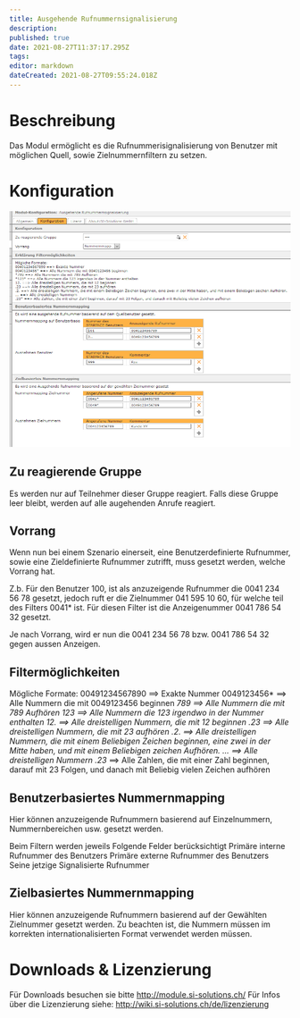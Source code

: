 ```yaml
---
title: Ausgehende Rufnummernsignalisierung
description: 
published: true
date: 2021-08-27T11:37:17.295Z
tags: 
editor: markdown
dateCreated: 2021-08-27T09:55:24.018Z
---
```


# Beschreibung
Das Modul ermöglicht es die Rufnummerisignalisierung von Benutzer mit möglichen Quell, sowie Zielnummernfiltern zu setzen.


# Konfiguration

![1.PNG](/uploads/zielabhaengige-rufnummernsignalisierung/1.PNG)

## Zu reagierende Gruppe
Es werden nur auf Teilnehmer dieser Gruppe reagiert.
Falls diese Gruppe leer bleibt, werden auf alle augehenden Anrufe reagiert.

## Vorrang
Wenn nun bei einem Szenario einerseit, eine Benutzerdefinierte Rufnummer, sowie eine Zieldefinierte Rufnummer zutrifft, muss gesetzt werden, welche Vorrang hat.

Z.b.
Für den Benutzer 100, ist als anzuzeigende Rufnummer die 0041 234 56 78 gesetzt, jedoch ruft er die Zielnummer 041 595 10 60, für welche teil des Filters 0041* ist. Für diesen Filter ist die Anzeigenummer 0041 786 54 32 gesetzt.

Je nach Vorrang, wird er nun die 0041 234 56 78 bzw. 0041 786 54 32 gegen aussen Anzeigen.

## Filtermöglichkeiten
Mögliche Formate:
00491234567890 ==> Exakte Nummer
0049123456* ==> Alle Nummern die mit 0049123456 beginnen
*789 ==> Alle Nummern die mit 789 Aufhören
*123* ==> Alle Nummern die 123 irgendwo in der Nummer enthalten
12. ==> Alle dreistelligen Nummern, die mit 12 beginnen
.23 ==> Alle dreistelligen Nummern, die mit 23 aufhören
.2. ==> Alle dreistelligen Nummern, die mit einem Beliebigen Zeichen beginnen, eine zwei in der Mitte haben, und mit einem Beliebigen zeichen Aufhören.
... ==> Alle dreistelligen Nummern
.23* ==> Alle Zahlen, die mit einer Zahl beginnen, darauf mit 23 Folgen, und danach mit Beliebig vielen Zeichen aufhören 

## Benutzerbasiertes Nummernmapping
Hier können anzuzeigende Rufnummern basierend auf Einzelnummern, Nummernbereichen usw. gesetzt werden.

Beim Filtern werden jeweils Folgende Felder berücksichtigt
Primäre interne Rufnummer des Benutzers
Primäre externe Rufnummer des Benutzers
Seine jetzige Signalisierte Rufnummer

## Zielbasiertes Nummernmapping
Hier können anzuzeigende Rufnummern basierend auf der Gewählten Zielnummer gesetzt werden.
Zu beachten ist, die Nummern müssen im korrekten internationalisierten Format verwendet werden müssen.


# Downloads & Lizenzierung
Für Downloads besuchen sie bitte http://module.si-solutions.ch/
Für Infos über die Lizenzierung siehe: http://wiki.si-solutions.ch/de/lizenzierung